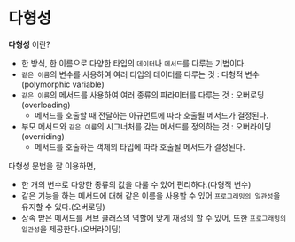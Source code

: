# 다형성
**다형성** 이란?
- 한 방식, 한 이름으로 다양한 타입의 `데이터`나 `메서드`를 다루는 기법이다.
- `같은 이름`의 변수를 사용하여 여러 타입의 데이터를 다루는 것 : 다형적 변수(polymorphic variable) 
- `같은 이름`의 메서드를 사용하여 여러 종류의 파라미터를 다루는 것 : 오버로딩(overloading)
  - 메서드를 호출할 때 전달하는 아규먼트에 따라 호출될 메서드가 결정된다.
- 부모 메서드와 `같은 이름`의 시그너처를 갖는 메서드를 정의하는 것 : 오버라이딩(overriding)
  - 메서드를 호출하는 객체의 타입에 따라 호출될 메서드가 결정된다.  

다형성 문법을 잘 이용하면, 
- 한 개의 변수로 다양한 종류의 값을 다룰 수 있어 편리하다.(다형적 변수)
- 같은 기능을 하는 메서드에 대해 같은 이름을 사용할 수 있어 `프로그래밍의 일관성`을 유지할 수 있다.(오버로딩)
- 상속 받은 메서드를 서브 클래스의 역할에 맞게 재정의 할 수 있어, 또한 `프로그래밍의 일관성`을 제공한다.(오버라이딩)  
